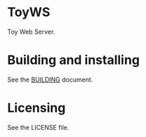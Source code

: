 # ToyWS

Toy Web Server. 

# Building and installing

See the [BUILDING](BUILDING.md) document.

# Licensing

See the LICENSE file.
